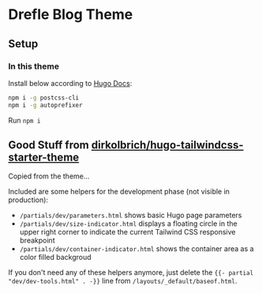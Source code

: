 # Drefle Blog Theme

## Setup

### In this theme

Install below according to [Hugo Docs](https://gohugo.io/hugo-pipes/postcss/):

```sh
npm i -g postcss-cli
npm i -g autoprefixer
```

Run `npm i`


## Good Stuff from [dirkolbrich/hugo-tailwindcss-starter-theme](https://github.com/dirkolbrich/hugo-tailwindcss-starter-theme)

Copied from the theme...

Included are some helpers for the development phase (not visible in production):

- `/partials/dev/parameters.html` shows basic Hugo page parameters
- `/partials/dev/size-indicator.html` displays a floating circle in the upper right corner to indicate the current Tailwind CSS responsive breakpoint
- `/partials/dev/container-indicator.html` shows the container area as a color filled backgroud

If you don't need any of these helpers anymore, just delete the `{{- partial "dev/dev-tools.html" . -}}` line from `/layouts/_default/baseof.html`.

